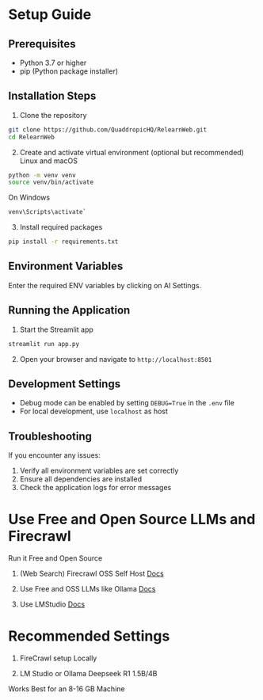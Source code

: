 # Setup Guide

## Prerequisites
- Python 3.7 or higher
- pip (Python package installer)

## Installation Steps

1. Clone the repository
```bash
git clone https://github.com/QuaddropicHQ/RelearnWeb.git
cd RelearnWeb
```

2. Create and activate virtual environment (optional but recommended)
Linux and macOS
```bash
python -m venv venv
source venv/bin/activate
```
On Windows
```bash
venv\Scripts\activate`
```

3. Install required packages
```bash
pip install -r requirements.txt
```

## Environment Variables

Enter the required ENV variables by clicking on AI Settings.

## Running the Application

1. Start the Streamlit app
```bash
streamlit run app.py
```

2. Open your browser and navigate to `http://localhost:8501`

## Development Settings

- Debug mode can be enabled by setting `DEBUG=True` in the `.env` file
- For local development, use `localhost` as host

## Troubleshooting

If you encounter any issues:
1. Verify all environment variables are set correctly
2. Ensure all dependencies are installed
3. Check the application logs for error messages

# Use Free and Open Source LLMs and Firecrawl

Run it Free and Open Source

1. (Web Search) Firecrawl OSS Self Host [Docs](https://docs.firecrawl.dev/contributing/self-host)

2. Use Free and OSS LLMs like Ollama [Docs](https://ollama.com/blog/openai-compatibility)

3. Use LMStudio [Docs](https://lmstudio.ai/docs/api/endpoints/openai)


# Recommended Settings

1. FireCrawl setup Locally

2. LM Studio or Ollama Deepseek R1 1.5B/4B

Works Best for an 8-16 GB Machine
